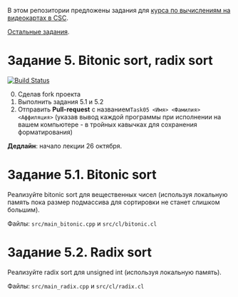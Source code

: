 В этом репозитории предложены задания для [курса по вычислениям на видеокартах в CSC](https://compscicenter.ru/courses/video_cards_computation/2020-autumn/).

[Остальные задания](https://github.com/GPGPUCourse/GPGPUTasks2020/).

# Задание 5. Bitonic sort, radix sort

[![Build Status](https://travis-ci.com/GPGPUCourse/GPGPUTasks2020.svg?branch=task05)](https://travis-ci.com/GPGPUCourse/GPGPUTasks2020)

0. Сделав fork проекта
1. Выполнить задания 5.1 и 5.2
2. Отправить **Pull-request** с названием```Task05 <Имя> <Фамилия> <Аффиляция>``` (указав вывод каждой программы при исполнении на вашем компьютере - в тройных кавычках для сохранения форматирования)

**Дедлайн**: начало лекции 26 октября.

Задание 5.1. Bitonic sort
=========

Реализуйте bitonic sort для вещественных чисел (используя локальную память пока размер подмассива для сортировки не станет слишком большим).

Файлы: ```src/main_bitonic.cpp``` и ```src/cl/bitonic.cl```

Задание 5.2. Radix sort
=========

Реализуйте radix sort для unsigned int (используя локальную память).

Файлы: ```src/main_radix.cpp``` и ```src/cl/radix.cl```
